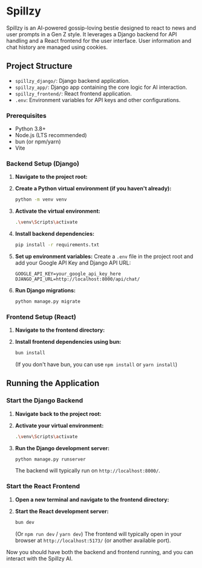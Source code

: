 # Spillzy

Spillzy is an AI-powered gossip-loving bestie designed to react to news and user prompts in a Gen Z style. It leverages a Django backend for API handling and a React frontend for the user interface. User information and chat history are managed using cookies.

## Project Structure

- `spillzy_django/`: Django backend application.
- `spillzy_app/`: Django app containing the core logic for AI interaction.
- `spillzy_frontend/`: React frontend application.
- `.env`: Environment variables for API keys and other configurations.


### Prerequisites

- Python 3.8+
- Node.js (LTS recommended)
- bun (or npm/yarn)
- Vite

### Backend Setup (Django)

1.  **Navigate to the project root:**

2.  **Create a Python virtual environment (if you haven't already):**
    ```bash
    python -m venv venv
    ```

3.  **Activate the virtual environment:**
    ```bash
    .\venv\Scripts\activate
    ```

4.  **Install backend dependencies:**
    ```bash
    pip install -r requirements.txt
    ```

5.  **Set up environment variables:**
    Create a `.env` file in the project root and add your Google API Key and Django API URL:
    ```
    GOOGLE_API_KEY=your_google_api_key_here
    DJANGO_API_URL=http://localhost:8000/api/chat/
    ```

6.  **Run Django migrations:**
    ```bash
    python manage.py migrate
    ```

### Frontend Setup (React)

1.  **Navigate to the frontend directory:**

2.  **Install frontend dependencies using bun:**
    ```bash
    bun install
    ```
    (If you don't have bun, you can use `npm install` or `yarn install`)

## Running the Application

### Start the Django Backend

1.  **Navigate back to the project root:**

2.  **Activate your virtual environment:**
    ```bash
    .\venv\Scripts\activate
    ```

3.  **Run the Django development server:**
    ```bash
    python manage.py runserver
    ```
    The backend will typically run on `http://localhost:8000/`.

### Start the React Frontend

1.  **Open a new terminal and navigate to the frontend directory:**

2.  **Start the React development server:**
    ```bash
    bun dev
    ```
    (Or `npm run dev` / `yarn dev`)
    The frontend will typically open in your browser at `http://localhost:5173/` (or another available port).

Now you should have both the backend and frontend running, and you can interact with the Spillzy AI.